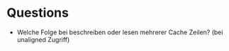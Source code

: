 # Questions

- Welche Folge bei beschreiben oder lesen mehrerer Cache Zeilen? (bei unaligned Zugriff)
 
